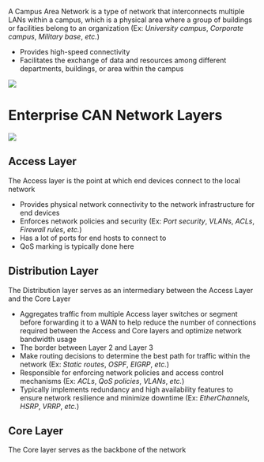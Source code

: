 A Campus Area Network is a type of network that interconnects multiple LANs within a campus, which is a physical area where a group of buildings or facilities belong to an organization (Ex: *University campus*, *Corporate campus*, *Military base*, *etc.*)

* Provides high-speed connectivity
* Facilitates the exchange of data and resources among different departments, buildings, or area within the campus

![](https://github.com/JonmarCorpuz/SecondBrain/blob/main/Assets/Whitespace.png)

# Enterprise CAN Network Layers

![](https://github.com/JonmarCorpuz/SecondBrain/blob/main/Assets/03fig03.jpg)

## Access Layer 

The Access layer is the point at which end devices connect to the local network

* Provides physical network connectivity to the network infrastructure for end devices
* Enforces network policies and security (Ex: *Port security*, *VLANs*, *ACLs*, *Firewall rules*, *etc.*)
* Has a lot of ports for end hosts to connect to
* QoS marking is typically done here

## Distribution Layer

The Distribution layer serves as an intermediary between the Access Layer and the Core Layer

* Aggregates traffic from multiple Access layer switches or segment before forwarding it to a WAN to help reduce the number of connections required between the Access and Core layers and optimize network bandwidth usage
* The border between Layer 2 and Layer 3
* Make routing decisions to determine the best path for traffic within the network (Ex: *Static routes*, *OSPF*, *EIGRP*, *etc.*)
* Responsible for enforcing network policies and access control mechanisms (Ex: *ACLs*, *QoS policies*, *VLANs*, *etc.*)
* Typically implements redundancy and high availability features to ensure network resilience and minimize downtime (Ex: *EtherChannels*, *HSRP*, *VRRP*, *etc.*)

## Core Layer

The Core layer serves as the backbone of the network
